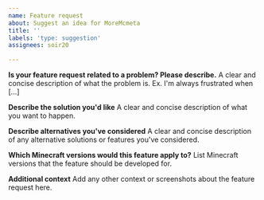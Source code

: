 ```yaml
---
name: Feature request
about: Suggest an idea for MoreMcmeta
title: ''
labels: 'type: suggestion'
assignees: soir20

---
```


**Is your feature request related to a problem? Please describe.**
A clear and concise description of what the problem is. Ex. I'm always frustrated when [...]

**Describe the solution you'd like**
A clear and concise description of what you want to happen.

**Describe alternatives you've considered**
A clear and concise description of any alternative solutions or features you've considered.

**Which Minecraft versions would this feature apply to?**
List Minecraft versions that the feature should be developed for.

**Additional context**
Add any other context or screenshots about the feature request here.
